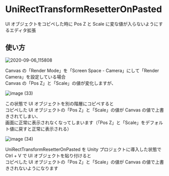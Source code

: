 # UniRectTransformResetterOnPasted

UI オブジェクトをコピペした時に Pos Z と Scale に変な値が入らないようにするエディタ拡張  

## 使い方

![2020-09-06_115808](https://user-images.githubusercontent.com/6134875/92317250-c4932080-f039-11ea-8c89-cdddf3743765.png)

Canvas の「Render Mode」を「Screen Space - Camera」にして「Render Camera」を設定している場合  
Canvas の「Pos Z」と「Scale」の値が変化しますが、  

![image (33)](https://user-images.githubusercontent.com/6134875/92317252-c5c44d80-f039-11ea-9f1f-1b4401f798fe.gif)

この状態で UI オブジェクトを別の階層にコピペすると  
コピペした UI オブジェクトの「Pos Z」と「Scale」の値が Canvas の値で上書きされてしまい、  
画面に正常に表示されなくなってしまいます（「Pos Z」と「Scale」をデフォルト値に戻すと正常に表示される）  

![image (34)](https://user-images.githubusercontent.com/6134875/92317253-c5c44d80-f039-11ea-84c8-183cf3507442.gif)

UniRectTransformResetterOnPasted を Unity プロジェクトに導入した状態で  
Ctrl + V で UI オブジェクトを貼り付けると  
コピペした UI オブジェクトの「Pos Z」と「Scale」の値が Canvas の値で上書きされないようになります  
